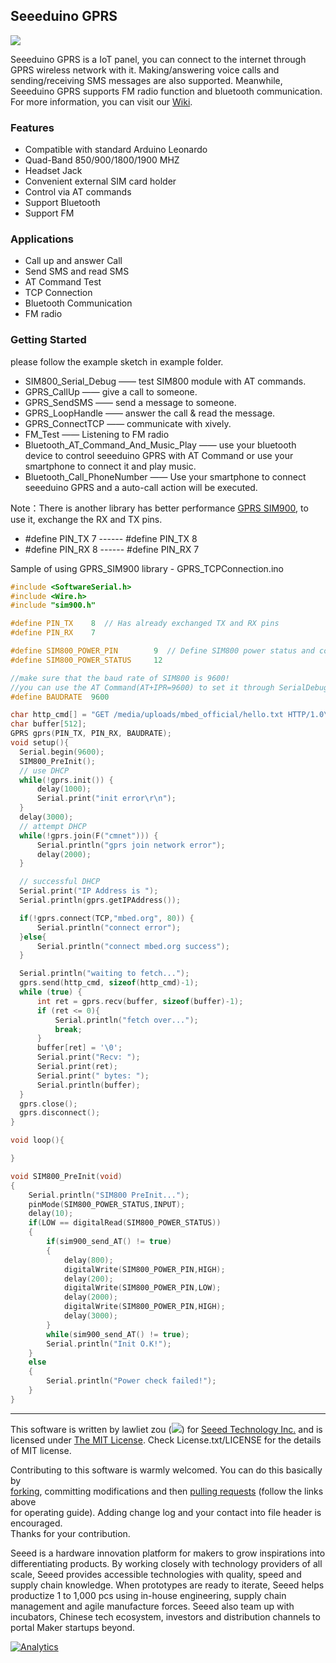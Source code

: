 ## Seeeduino GPRS

![](https://statics3.seeedstudio.com/seeed/file/2018-01/bazaar669815_seeeduinogprs.jpg)

[](https://www.seeedstudio.com/s/Seeeduino-GPRS-p-1909.html)

Seeeduino GPRS is a IoT panel, you can connect to the internet through GPRS wireless network with it. Making/answering voice calls and sending/receiving SMS messages are also supported. Meanwhile, Seeeduino GPRS supports FM radio function and bluetooth communication. For more information, you can visit our [Wiki](http://wiki.seeedstudio.com/Seeeduino_GPRS/).

### Features
+ Compatible with standard Arduino Leonardo
+ Quad-Band 850/900/1800/1900 MHZ
+ Headset Jack
+ Convenient external SIM card holder
+ Control via AT commands
+ Support Bluetooth
+ Support FM


### Applications
+ Call up and answer Call
+ Send SMS and read SMS
+ AT Command Test
+ TCP Connection
+ Bluetooth Communication
+ FM radio

### Getting Started
please follow the example sketch in example folder.
+ SIM800_Serial_Debug —— test SIM800 module with AT commands.
+ GPRS_CallUp ——  give a call to someone.
+ GPRS_SendSMS —— send a message to someone.
+ GPRS_LoopHandle —— answer the call & read the message.
+ GPRS_ConnectTCP —— communicate with xively.
+ FM_Test —— Listening to FM radio
+ Bluetooth_AT_Command_And_Music_Play —— use your bluetooth device to control seeeduino GPRS with AT Command or use your smartphone to connect it and play music.
+ Bluetooth_Call_PhoneNumber —— Use your smartphone to connect seeeduino GPRS and a auto-call action will be executed.  

Note：There is another library has better performance [GPRS SIM900](https://github.com/Seeed-Studio/GPRS_SIM900), to use it, exchange the RX and TX pins.  
+ #define PIN_TX    7    ------   #define PIN_TX    8
+ #define PIN_RX    8    ------   #define PIN_RX    7

Sample of using GPRS_SIM900 library - GPRS_TCPConnection.ino
```C
#include <SoftwareSerial.h>
#include <Wire.h>
#include "sim900.h"

#define PIN_TX    8  // Has already exchanged TX and RX pins
#define PIN_RX    7

#define SIM800_POWER_PIN        9  // Define SIM800 power status and control pins
#define SIM800_POWER_STATUS     12

//make sure that the baud rate of SIM800 is 9600!
//you can use the AT Command(AT+IPR=9600) to set it through SerialDebug
#define BAUDRATE  9600

char http_cmd[] = "GET /media/uploads/mbed_official/hello.txt HTTP/1.0\r\n\r\n";
char buffer[512];
GPRS gprs(PIN_TX, PIN_RX, BAUDRATE);
void setup(){
  Serial.begin(9600);
  SIM800_PreInit();
  // use DHCP
  while(!gprs.init()) {
      delay(1000);
      Serial.print("init error\r\n");
  }
  delay(3000);    
  // attempt DHCP
  while(!gprs.join(F("cmnet"))) {
      Serial.println("gprs join network error");
      delay(2000);
  }

  // successful DHCP
  Serial.print("IP Address is ");
  Serial.println(gprs.getIPAddress());

  if(!gprs.connect(TCP,"mbed.org", 80)) {
      Serial.println("connect error");
  }else{
      Serial.println("connect mbed.org success");
  }

  Serial.println("waiting to fetch...");
  gprs.send(http_cmd, sizeof(http_cmd)-1);
  while (true) {
      int ret = gprs.recv(buffer, sizeof(buffer)-1);
      if (ret <= 0){
          Serial.println("fetch over...");
          break;
      }
      buffer[ret] = '\0';
      Serial.print("Recv: ");
      Serial.print(ret);
      Serial.print(" bytes: ");
      Serial.println(buffer);
  }
  gprs.close();
  gprs.disconnect();
}

void loop(){

}

void SIM800_PreInit(void)
{
    Serial.println("SIM800 PreInit...");
    pinMode(SIM800_POWER_STATUS,INPUT);
    delay(10);
    if(LOW == digitalRead(SIM800_POWER_STATUS))
    {
        if(sim900_send_AT() != true)
        {            
            delay(800);
            digitalWrite(SIM800_POWER_PIN,HIGH);
            delay(200);
            digitalWrite(SIM800_POWER_PIN,LOW);
            delay(2000);
            digitalWrite(SIM800_POWER_PIN,HIGH);
            delay(3000);  
        }
        while(sim900_send_AT() != true);                
        Serial.println("Init O.K!");         
    }
    else
    {
        Serial.println("Power check failed!");  
    }
}
```

----
This software is written by lawliet zou (![](http://www.seeedstudio.com/wiki/images/f/f8/Email-lawliet.zou.jpg)) for [Seeed Technology Inc.](http://www.seeed.cc) and is licensed under [The MIT License](http://opensource.org/licenses/mit-license.php). Check License.txt/LICENSE for the details of MIT license.<br>

Contributing to this software is warmly welcomed. You can do this basically by<br>
[forking](https://help.github.com/articles/fork-a-repo), committing modifications and then [pulling requests](https://help.github.com/articles/using-pull-requests) (follow the links above<br>
for operating guide). Adding change log and your contact into file header is encouraged.<br>
Thanks for your contribution.

Seeed is a hardware innovation platform for makers to grow inspirations into differentiating products. By working closely with technology providers of all scale, Seeed provides accessible technologies with quality, speed and supply chain knowledge. When prototypes are ready to iterate, Seeed helps productize 1 to 1,000 pcs using in-house engineering, supply chain management and agile manufacture forces. Seeed also team up with incubators, Chinese tech ecosystem, investors and distribution channels to portal Maker startups beyond.





[![Analytics](https://ga-beacon.appspot.com/UA-46589105-3/Seeeduino_GPRS)](https://github.com/igrigorik/ga-beacon)
